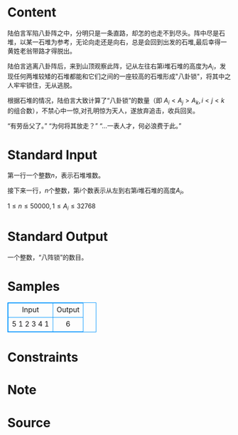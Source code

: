 
# Content

陆伯言军陷八卦阵之中，分明只是一条直路，却怎的也走不到尽头。阵中尽是石堆，以某一石堆为参考，无论向走还是向右，总是会回到出发的石堆,最后幸得一黄姓老翁带路才得脱出。

陆伯言逃离八卦阵后，来到山顶观察此阵，记从左往右第i堆石堆的高度为$A_i$，发现任何两堆较矮的石堆都能和它们之间的一座较高的石堆形成"八卦锁"，将其中之人牢牢锁住，无从逃脱。

根据石堆的情况，陆伯言大致计算了“八卦锁”的数量（即 $A_i < A_j > A_k,i<j<k$ 的组合数），不禁心中一惊,对孔明惊为天人，遂放弃追击，收兵回吴。

“有劳岳父了。” “为何将其放走？” “...一表人才，何必浪费于此。”

# Standard Input

第一行一个整数$n$，表示石堆堆数。

接下来一行，$n$个整数，第$i$个数表示从左到右第$i$堆石堆的高度$A_i$。

$1 \leq n \leq 50000,1 \leq A_i \leq 32768$

# Standard Output

一个整数，“八阵锁”的数目。

# Samples

<style>
        table,table tr th, table tr td { border:1px solid #0094ff; }
        table { width: 200px; min-height: 25px; line-height: 25px; text-align: center; border-collapse: collapse;}   
    </style>
<table>
	<tr>
		<td>Input</td>
		<td>Output</td>
	</tr>
<tr><td>5
1 2 3 4 1</td><td>6</td></tr></table>


# Constraints



# Note



# Source


